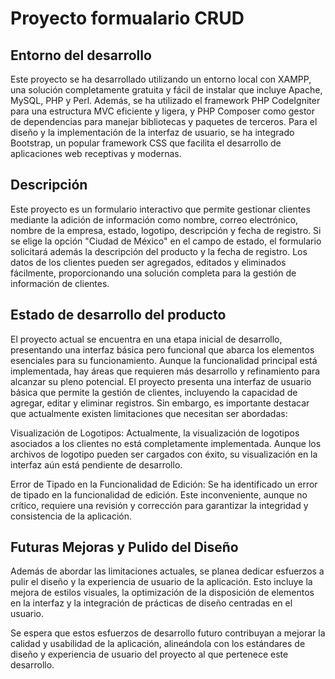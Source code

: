 # Proyecto formualario CRUD

## Entorno del desarrollo

Este proyecto se ha desarrollado utilizando un entorno local con XAMPP, una solución completamente gratuita y fácil de instalar que incluye Apache, MySQL, PHP y Perl. Además, se ha utilizado el framework PHP CodeIgniter para una estructura MVC eficiente y ligera, y PHP Composer como gestor de dependencias para manejar bibliotecas y paquetes de terceros. Para el diseño y la implementación de la interfaz de usuario, se ha integrado Bootstrap, un popular framework CSS que facilita el desarrollo de aplicaciones web receptivas y modernas.

## Descripción

Este proyecto es un formulario interactivo que permite gestionar clientes mediante la adición de información como nombre, correo electrónico, nombre de la empresa, estado, logotipo, descripción y fecha de registro. Si se elige la opción "Ciudad de México" en el campo de estado, el formulario solicitará además la descripción del producto y la fecha de registro. Los datos de los clientes pueden ser agregados, editados y eliminados fácilmente, proporcionando una solución completa para la gestión de información de clientes.

## Estado de desarrollo del producto

El proyecto actual se encuentra en una etapa inicial de desarrollo, presentando una interfaz básica pero funcional que abarca los elementos esenciales para su funcionamiento. Aunque la funcionalidad principal está implementada, hay áreas que requieren más desarrollo y refinamiento para alcanzar su pleno potencial.
El proyecto presenta una interfaz de usuario básica que permite la gestión de clientes, incluyendo la capacidad de agregar, editar y eliminar registros. Sin embargo, es importante destacar que actualmente existen limitaciones que necesitan ser abordadas:

Visualización de Logotipos: Actualmente, la visualización de logotipos asociados a los clientes no está completamente implementada. Aunque los archivos de logotipo pueden ser cargados con éxito, su visualización en la interfaz aún está pendiente de desarrollo.

Error de Tipado en la Funcionalidad de Edición: Se ha identificado un error de tipado en la funcionalidad de edición. Este inconveniente, aunque no crítico, requiere una revisión y corrección para garantizar la integridad y consistencia de la aplicación.

## Futuras Mejoras y Pulido del Diseño

Además de abordar las limitaciones actuales, se planea dedicar esfuerzos a pulir el diseño y la experiencia de usuario de la aplicación. Esto incluye la mejora de estilos visuales, la optimización de la disposición de elementos en la interfaz y la integración de prácticas de diseño centradas en el usuario.

Se espera que estos esfuerzos de desarrollo futuro contribuyan a mejorar la calidad y usabilidad de la aplicación, alineándola con los estándares de diseño y experiencia de usuario del proyecto  al que pertenece este desarrollo.

